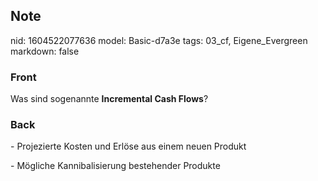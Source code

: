## Note
nid: 1604522077636
model: Basic-d7a3e
tags: 03_cf, Eigene_Evergreen
markdown: false

### Front
<p>Was sind sogenannte <b>Incremental Cash Flows</b>?</p>

### Back
<p>- Projezierte Kosten und Erlöse aus einem neuen Produkt
<p>- Mögliche Kannibalisierung bestehender Produkte
